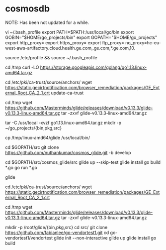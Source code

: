 # cosmosdb

NOTE: Has been not updated for a while.

vi ~/.bash_profile
export PATH=$PATH:/usr/local/go/bin
export GOBIN="$HOME/go_projects/bin"
export GOPATH="$HOME/go_projects"
export http_proxy=
export https_proxy=
export ftp_proxy=
no_proxy=hc-eu-west-aws-artifactory.cloud.health.ge.com,.ge.com,*.ge.com,10.

source /etc/profile && source ~/.bash_profile

cd /tmp
curl -LO https://storage.googleapis.com/golang/go1.13.linux-amd64.tar.gz

cd /etc/pki/ca-trust/source/anchors/
wget https://static.gecirtnotification.com/browser_remediation/packages/GE_External_Root_CA_2_1.crt
update-ca-trust

cd /tmp
wget https://github.com/Masterminds/glide/releases/download/v0.13.3/glide-v0.13.3-linux-amd64.tar.gz
tar -zxvf glide-v0.13.3-linux-amd64.tar.gz

tar -C /usr/local -xvzf go1.13.linux-amd64.tar.gz
mkdir -p ~/go_projects/{bin,pkg,src}

cp /tmp/linux-amd64/glide /usr/local/bin/

cd $GOPATH/src
git clone https://github.com/nuthankumar/cosmos_glide.git -b develop

cd $GOPATH/src/cosmos_glide/src
glide up --skip-test
glide install 
go build *.go
go run *.go



glide


cd /etc/pki/ca-trust/source/anchors/
wget https://static.gecirtnotification.com/browser_remediation/packages/GE_External_Root_CA_2_1.crt

cd /tmp
wget https://github.com/Masterminds/glide/releases/download/v0.13.3/glide-v0.13.3-linux-amd64.tar.gz
tar -zxvf glide-v0.13.3-linux-amd64.tar.gz

mkdir -p /root/glide/{bin,pkg,src}
cd src/
git clone https://github.com/fabianlee/go-vendortest1.git
cd go-vendortest1/vendortest
glide init --non-interactive
glide up
glide install
go build